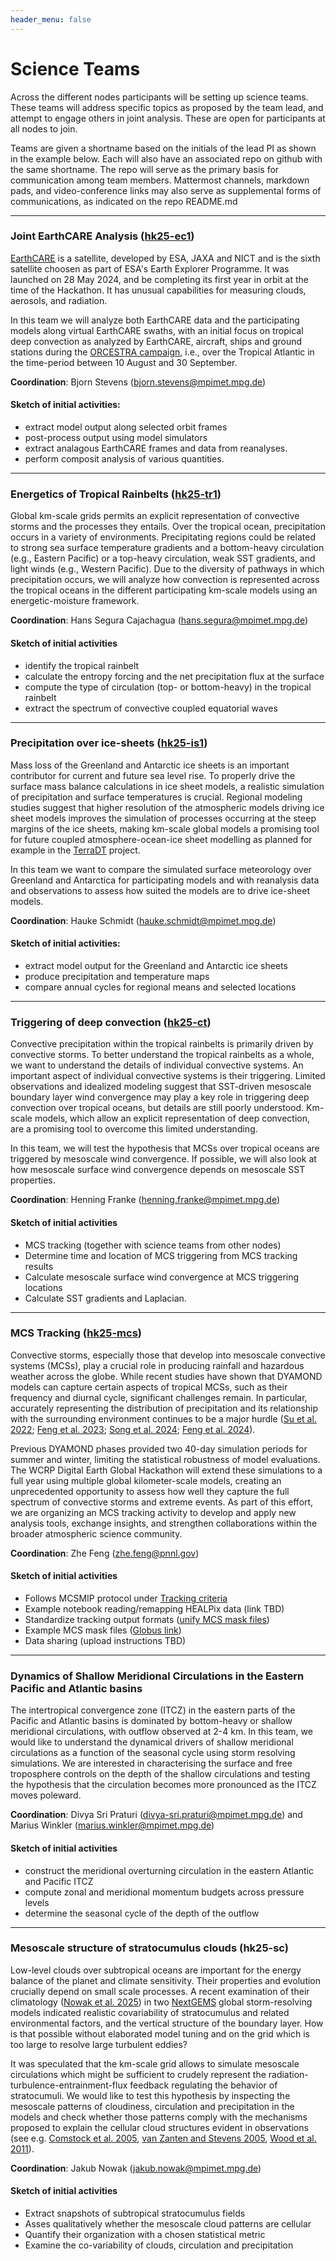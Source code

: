 ```yaml
---
header_menu: false
---
```


# Science Teams

Across the different nodes participants will be setting up science teams. These teams will address specific topics as proposed by the team lead, and attempt to engage others in joint analysis. These are open for participants at all nodes to join. 

Teams are given a shortname based on the initials of the lead PI as shown in the example below. Each will also have an associated repo on github with the same shortname.  The repo  will serve as the primary basis for communication among team members.  Mattermost channels, markdown pads, and video-conference links may also serve as supplemental forms of communications, as indicated on the repo README.md

---
### Joint EarthCARE Analysis ([hk25-ec1](https://github.com/digital-earths-global-hackathon/hk25-teams/tree/main/hk25-ec1))

[EarthCARE](https://earth.esa.int/eogateway/missions/earthcare) is a satellite, developed by ESA, JAXA and NICT and is the sixth satellite choosen as part of ESA's Earth Explorer Programme.   It was launched on 28 May 2024, and be completing its first year in orbit at the time of the Hackathon.  It has unusual capabilities for measuring clouds, aerosols, and radiation.

In this team we will analyze both EarthCARE data and the participating models along virtual EarthCARE swaths, with an initial focus on tropical deep convection as analyzed by EarthCARE, aircraft, ships and ground stations during the [ORCESTRA campaign](http://orcestra-campaign.org/), i.e., over the Tropical Atlantic in the time-period between 10 August and 30 September.

**Coordination**: Bjorn Stevens (bjorn.stevens@mpimet.mpg.de)

#### Sketch of initial activities:
* extract model output along selected orbit frames
* post-process output using model simulators
* extract analagous EarthCARE frames and data from reanalyses.
* perform composit analysis of various quantities.

---
### Energetics of Tropical Rainbelts ([hk25-tr1](https://github.com/digital-earths-global-hackathon/hk25-teams/tree/main/hk25-tr1))

Global km-scale grids permits an explicit representation of convective storms and the processes they entails. Over the tropical ocean, precipitation occurs in a variety of environments. Precipitating regions could be related to strong sea surface temperature gradients and a bottom-heavy circulation (e.g., Eastern Pacific) or a top-heavy circulation, weak SST gradients, and light winds (e.g., Western Pacific). Due to the diversity of pathways in which precipitation occurs, we will analyze how convection is represented across the tropical oceans in the different participating km-scale models using an energetic-moisture framework.

**Coordination**: Hans Segura Cajachagua (hans.segura@mpimet.mpg.de)

#### Sketch of initial activities
* identify the tropical rainbelt
* calculate the entropy forcing and the net precipitation flux at the surface
* compute the type of circulation (top- or bottom-heavy) in the tropical rainbelt
* extract the spectrum of convective coupled equatorial waves 

---
### Precipitation over ice-sheets ([hk25-is1](https://github.com/digital-earths-global-hackathon/hk25-teams/tree/main/hk25-is1))

Mass loss of the Greenland and Antarctic ice sheets is an important contributor for current and future sea level rise. To properly drive the surface mass balance calculations in ice sheet models, a realistic simulation of precipitation and surface temperatures is crucial. Regional modeling studies suggest that higher resolution of the atmospheric models driving ice sheet models improves the simulation of processes occurring at the steep margins of the ice sheets, making km-scale global models a promising tool for future coupled atmosphere-ocean-ice sheet modelling as planned for example in the [TerraDT](https://terradt.eu/) project.

In this team we want to compare the simulated surface meteorology over Greenland and Antarctica for participating models and with reanalysis data and observations to assess how suited the models are to drive ice-sheet models.

**Coordination**: Hauke Schmidt (hauke.schmidt@mpimet.mpg.de)

#### Sketch of initial activities:
*	extract model output for the Greenland and Antarctic ice sheets
*	produce precipitation and temperature maps
*	compare annual cycles for regional means and selected locations

---
### Triggering  of deep convection ([hk25-ct](https://github.com/digital-earths-global-hackathon/hk25-teams/tree/main/hk25-ct))

Convective precipitation within the tropical rainbelts is primarily driven by convective storms.  To better understand the tropical rainbelts as a whole, we want to understand the details of individual convective systems.  An important aspect of individual convective systems is their triggering.  Limited observations and idealized modeling suggest that SST-driven mesoscale boundary layer wind convergence may play a key role in triggering deep convection over tropical oceans, but details are still poorly understood. Km-scale models, which allow an explicit representation of deep convection, are a promising tool to overcome this limited understanding.

In this team, we will test the hypothesis that MCSs over tropical oceans are triggered by mesoscale wind convergence. If possible, we will also look at how mesoscale surface wind convergence depends on mesoscale SST properties.

**Coordination**: Henning Franke (henning.franke@mpimet.mpg.de)

#### Sketch of initial activities
* MCS tracking (together with science teams from other nodes)
* Determine time and location of MCS triggering from MCS tracking results
* Calculate mesoscale surface wind convergence at MCS triggering locations
* Calculate SST gradients and Laplacian.

---

### MCS Tracking ([hk25-mcs](https://github.com/digital-earths-global-hackathon/hk25-teams/tree/main/hk25-mcs))

Convective storms, especially those that develop into mesoscale convective systems (MCSs), play a crucial role in producing rainfall and hazardous weather across the globe. While recent studies have shown that DYAMOND models can capture certain aspects of tropical MCSs, such as their frequency and diurnal cycle, significant challenges remain. In particular, accurately representing the distribution of precipitation and its relationship with the surrounding environment continues to be a major hurdle ([Su et al. 2022](https://doi.org/10.2151/jmsj.2022-033); [Feng et al. 2023](https://doi.org/10.1029/2022GL102603); [Song et al. 2024](https://doi.org/10.1029/2024GL109945); [Feng et al. 2024](https://doi.org/10.22541/essoar.172405876.67413040/v1)).

Previous DYAMOND phases provided two 40-day simulation periods for summer and winter, limiting the statistical robustness of model evaluations. The WCRP Digital Earth Global Hackathon will extend these simulations to a full year using multiple global kilometer-scale models, creating an unprecedented opportunity to assess how well they capture the full spectrum of convective storms and extreme events. As part of this effort, we are organizing an MCS tracking activity to develop and apply new analysis tools, exchange insights, and strengthen collaborations within the broader atmospheric science community.

**Coordination**: Zhe Feng (zhe.feng@pnnl.gov)

#### Sketch of initial activities
- Follows MCSMIP protocol under [Tracking criteria](https://mcsmip.github.io/design/)
- Example notebook reading/remapping HEALPix data (link TBD)
- Standardize tracking output formats ([unify MCS mask files](https://github.com/WACCEM/MCSMIP-DYAMOND/blob/main/src/unify_mask_files.py))
- Example MCS mask files ([Globus link](https://app.globus.org/file-manager?destination_id=87909b37-fbcf-4735-a72e-1a406301a053&destination_path=%2Fsample_mcs_mask%2F&two_pane=true))
- Data sharing (upload instructions TBD)

---

### Dynamics of Shallow Meridional Circulations in the Eastern Pacific and Atlantic basins

The intertropical convergence zone (ITCZ) in the eastern parts of the Pacific and Atlantic basins is dominated by bottom-heavy or shallow meridional circulations, with outflow observed at 2-4 km. In this team, we would like to understand the dynamical drivers of shallow meridional circulations as a function of the seasonal cycle using storm resolving simulations. We are interested in characterising the surface and free troposphere controls on the depth of the shallow circulations and testing the hypothesis that the circulation becomes more pronounced as the ITCZ moves poleward.

**Coordination**: Divya Sri Praturi (divya-sri.praturi@mpimet.mpg.de) and Marius Winkler (marius.winkler@mpimet.mpg.de)

#### Sketch of initial activities
* construct the meridional overturning circulation in the eastern Atlantic and Pacific ITCZ
* compute zonal and meridional momentum budgets across pressure levels
* determine the seasonal cycle of the depth of the outflow

---

### Mesoscale structure of stratocumulus clouds (hk25-sc)

Low-level clouds over subtropical oceans are important for the energy balance of the planet and climate sensitivity. Their properties and evolution crucially depend on small scale processes. A recent examination of their climatology ([Nowak et al. 2025](https://doi.org/10.1029/2024MS004340)) in two [NextGEMS](https://nextgems-h2020.eu/) global storm-resolving models indicated realistic covariability of stratocumulus and related environmental factors, and the vertical structure of the boundary layer. How is that possible without elaborated model tuning and on the grid which is too large to resolve large turbulent eddies? 

It was speculated that the km-scale grid allows to simulate mesoscale circulations which might be sufficient to crudely represent the radiation-turbulence-entrainment-flux feedback regulating the behavior of stratocumuli. We would like to test this hypothesis by inspecting the mesoscale patterns of cloudiness, circulation and precipitation in the models and check whether those patterns comply with the mechanisms proposed to explain the cellular cloud structures evident in observations (see e.g. [Comstock et al. 2005](https://doi.org/10.1175/JAS3567.1), [van Zanten and Stevens 2005](https://doi.org/10.1175/JAS3611.1), [Wood et al. 2011](https://doi.org/10.5194/acp-11-2341-2011)).

**Coordination**: Jakub Nowak (jakub.nowak@mpimet.mpg.de)

#### Sketch of initial activities
* Extract snapshots of subtropical stratocumulus fields
* Asses qualitatively whether the mesoscale cloud patterns are cellular
* Quantify their organization with a chosen statistical metric
* Examine the co-variability of clouds, circulation and precipitation
